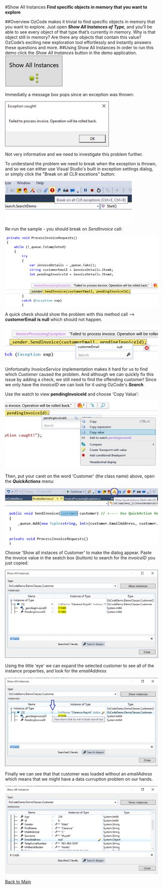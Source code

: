 ﻿#Show All Instances
**Find specific objects in memory that you want to explore**

##Overview
OzCode makes it trivial to find specific objects in memory that you want to explore. Just open ***Show All Instances of Type***, and you’ll be able to see every object of that type that’s currently in memory. Why is that object still in memory? Are there any objects that contain this value? OzCode’s exciting new exploration tool effortlessly and instantly answers these questions and more.
##Using Show All Instances
In order to run this demo click the _Show All Instances_ button in the demo application.  
![Show All Instances button](Resources/ShowAllInstancesButton.PNG)   

Immediatly a message box pops since an exception was thrown:

![Exception](Resources/exceptionCaught.PNG)
 
 Not very informative and we need to investigate this problem further.  
 
 To understand the problem we need to break when the exception is thrown, and so we can either use Visual Studio's built in exception settings dialog, or simply click the "Break on all CLR excetions" button:

![Break on all CLR exceptions](Resources/breakonexceptions.png)  
Re-run the sample - you should break on _SendInvoice_ call:

![Exception thrown](Resources/exceptionThrown.PNG)

A quick check should show the problem with this method call --> __customerEmail is null__ which should not happen.

![Customer is null](Resources/customerIsNull.PNG)

Unfortunalty _InvoiceService_ implementation makes it hard for us to find which _Customer_ caused the problem. And although we can quickly fix this issue by adding a check, we still need to find the offending customer!
Since we only have the _invoiceID_ we can look for it using OzCode's ***Search***.  

Use the watch to view __pendingInvoiceId__ and choose 'Copy Value':

![Copy value](Resources/copyValue.png)

Then, put your caret on the word 'Customer' (the class name) above, open the ***QuickActions*** menu:

![Quick Actions](Resources/showQuickActions.PNG)

Choose 'Show all instaces of Customer' to make the dialog appear.
Paste the invoice value in the seatch box (buttom) to search for the _invoiceID_ you just copied:

![Search for customer](Resources/SearchForCustomer.PNG)

Using the little 'eye' we can expand the selected customer to see all of the instance properties, and look for the _emailAddress_

![Expend customer](Resources/viewWholeCustomer.PNG)

Finally we can see that that customer was loaded without an _emailAdress_ which means that we might have a data curruption problem on our hands.

![No email](Resources/emailIsNullInCustomer.PNG)

[Back to Main](../../README.md)
